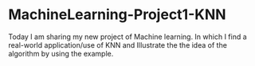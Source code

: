 # MachineLearning-Project1-KNN
Today I am sharing my new project of Machine learning. In which I find a real-world application/use of  KNN and Illustrate the the idea of the algorithm by using the example. 
